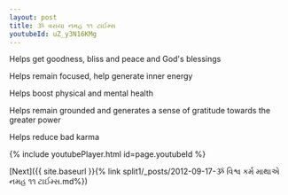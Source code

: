 ```yaml
---
layout: post
title: ૐ વરાયા નમહ ૧૧ ટાઈમ્સ
youtubeId: uZ_y3N16KMg
---
```

 
 
Helps get goodness, bliss and peace and God's blessings
 
Helps remain focused, help generate inner energy 
 
Helps boost physical and mental health 
 
Helps remain grounded and generates a sense of gratitude towards the greater power 
 
Helps reduce bad karma
 
 
 
 


{% include youtubePlayer.html id=page.youtubeId %}
 
[Next]({{ site.baseurl }}{% link  split1/_posts/2012-09-17-ૐ વિશ્વ કર્મ માથાએ નમહ ૧૧ ટાઈમ્સ.md%})
 
